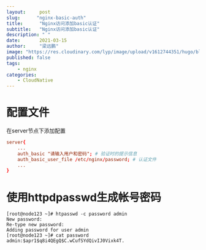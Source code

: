 ```yaml
---
layout:     post 
slug:      "nginx-basic-auth"
title:      "Nginx访问添加basic认证"
subtitle:   "Nginx访问添加basic认证"
description: " "
date:       2021-03-15
author:     "梁远鹏"
image: "https://res.cloudinary.com/lyp/image/upload/v1612744351/hugo/blog.github.io/pexels-bruno-cervera-6032877.jpg"
published: false
tags:
    - nginx
categories: 
    - CloudNative
---  
```


# 配置文件

在server节点下添加配置  
```conf
server{
    ...
    auth_basic "请输入用户和密码"; # 验证时的提示信息
    auth_basic_user_file /etc/nginx/password; # 认证文件
    ...
}
```  

# 使用httpdpasswd生成帐号密码
```shell
[root@node123 ~]# htpasswd -c password admin
New password: 
Re-type new password: 
Adding password for user admin
[root@node123 ~]# cat password 
admin:$apr1$q8i4QEgQ$C.wCufSYdQivIJ0Vixk4T.
```
